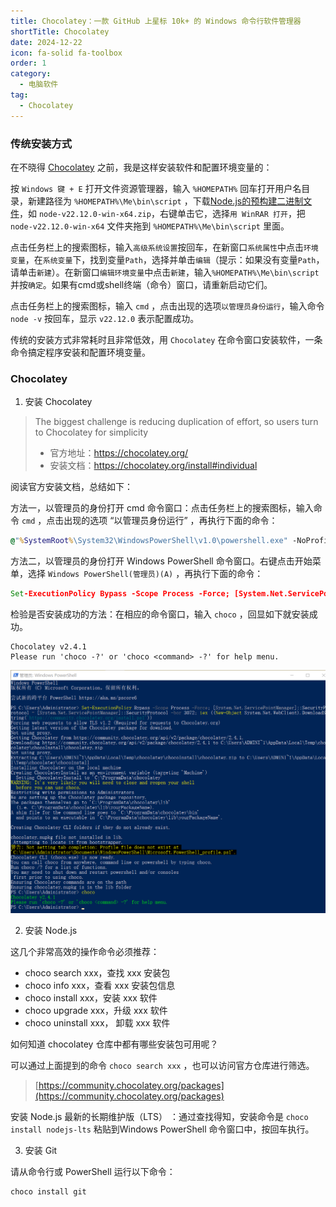 ```yaml
---
title: Chocolatey：一款 GitHub 上星标 10k+ 的 Windows 命令行软件管理器
shortTitle: Chocolatey
date: 2024-12-22
icon: fa-solid fa-toolbox
order: 1
category:
  - 电脑软件
tag:
  - Chocolatey
---
```


### 传统安装方式

在不晓得 [Chocolatey](#Chocolatey) 之前，我是这样安装软件和配置环境变量的：

按 `Windows 键 + E` 打开文件资源管理器，输入 `%HOMEPATH%` 回车打开用户名目录，新建路径为 `%HOMEPATH%\Me\bin\script` ，下载[Node.js的预构建二进制文件](https://nodejs.org/zh-cn/download/prebuilt-binaries)，如 `node-v22.12.0-win-x64.zip`，右键单击它，选择`用 WinRAR 打开`，把 `node-v22.12.0-win-x64` 文件夹拖到 `%HOMEPATH%\Me\bin\script` 里面。

点击任务栏上的搜索图标，输入`高级系统设置`按回车，在新窗口`系统属性`中点击`环境变量`，在`系统变量`下，找到变量`Path`，选择并单击`编辑`（提示：如果没有变量`Path`，请单击`新建`）。在新窗口`编辑环境变量`中点击`新建`，输入`%HOMEPATH%\Me\bin\script`并按`确定`。如果有cmd或shell终端（命令）窗口，请重新启动它们。

点击任务栏上的搜索图标，输入 `cmd` ，点击出现的选项`以管理员身份运行`，输入命令 `node -v` 按回车，显示 `v22.12.0` 表示配置成功。

传统的安装方式非常耗时且非常低效，用 `Chocolatey` 在命令窗口安装软件，一条命令搞定程序安装和配置环境变量。

### Chocolatey

1. 安装 Chocolatey

> The biggest challenge is reducing duplication of effort, so users turn to Chocolatey for simplicity
> - 官方地址：https://chocolatey.org/  
> - 安装文档：https://chocolatey.org/install#individual  

阅读官方安装文档，总结如下：

方法一，以管理员的身份打开 cmd 命令窗口：点击任务栏上的搜索图标，输入命令 `cmd` ，点击出现的选项 “以管理员身份运行” ，再执行下面的命令：

```bat
@"%SystemRoot%\System32\WindowsPowerShell\v1.0\powershell.exe" -NoProfile -InputFormat None -ExecutionPolicy Bypass -Command "[System.Net.ServicePointManager]::SecurityProtocol = 3072; iex ((New-Object System.Net.WebClient).DownloadString('https://community.chocolatey.org/install.ps1'))" && SET "PATH=%PATH%;%ALLUSERSPROFILE%\chocolatey\bin"
```

方法二，以管理员的身份打开 Windows PowerShell 命令窗口。右键点击开始菜单，选择 `Windows PowerShell(管理员)(A)` ，再执行下面的命令：

```bat
Set-ExecutionPolicy Bypass -Scope Process -Force; [System.Net.ServicePointManager]::SecurityProtocol = [System.Net.ServicePointManager]::SecurityProtocol -bor 3072; iex ((New-Object System.Net.WebClient).DownloadString('https://community.chocolatey.org/install.ps1'))
```

检验是否安装成功的方法：在相应的命令窗口，输入 `choco` ，回显如下就安装成功。

```
Chocolatey v2.4.1
Please run 'choco -?' or 'choco <command> -?' for help menu.

```

![安装Choco](./assets/ins-choco.png)


2. 安装 Node.js

这几个非常高效的操作命令必须推荐：

- choco search xxx，查找 xxx 安装包
- choco info xxx，查看 xxx 安装包信息
- choco install xxx，安装 xxx 软件
- choco upgrade xxx，升级 xxx 软件
- choco uninstall xxx， 卸载 xxx 软件

如何知道 chocolatey 仓库中都有哪些安装包可用呢？

可以通过上面提到的命令 `choco search xxx` ，也可以访问官方仓库进行筛选。

> [https://community.chocolatey.org/packages](https://community.chocolatey.org/packages)

安装 Node.js 最新的长期维护版（LTS） ：通过查找得知，安装命令是 `choco install nodejs-lts` 粘贴到Windows PowerShell 命令窗口中，按回车执行。

3. 安装 Git

请从命令行或 PowerShell 运行以下命令：

```sh
choco install git
```
